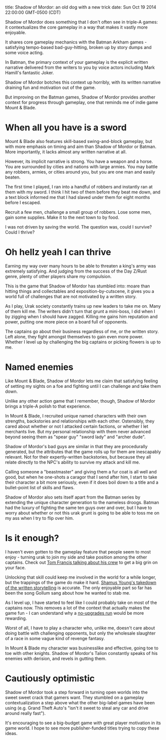title: Shadow of Mordor: an old dog with a new trick
date: Sun Oct 19 2014 22:00:00 GMT-0500 (CDT)

Shadow of Mordor does something that I don't often see in triple-A games: it contextualizes the core gameplay in a way that makes it vastly more enjoyable.

It shares core gameplay mechanics with the Batman Arkham games - satisfying tempo-based bad-guy-hitting, broken up by story dumps and some voice acting.

In Batman, the primary context of your gameplay is the explicit written narrative delivered from the writers to you by voice actors including Mark Hamill's fantastic Joker.

Shadow of Mordor botches this context up horribly, with its written narrative draining fun and motivation out of the game.

But improving on the Batman games, Shadow of Mordor provides another context for progress through gameplay, one that reminds me of indie game Mount & Blade.

When all you have is a sword
=========

Mount & Blade also features skill-based swing-and-block gameplay, but with more emphasis on timing and aim than Shadow of Mordor or Batman.  More importantly, it lacks almost any written narrative at all.

However, its implicit narrative is strong.  You have a weapon and a horse.  You are surrounded by cities and nations with large armies.  You may battle any robbers, armies, or cities around you, but you are one man and easily beaten.

The first time I played, I ran into a handful of robbers and instantly ran at them with my sword.  I think I hit two of them before they beat me down, and a text block informed me that I had slaved under them for eight months before I escaped.

Recruit a few men, challenge a small group of robbers.  Lose some men, gain some supplies.  Make it to the next town to by food.

I was not driven by saving the world.  The question was, could I survive?  Could I thrive?

Oh hellz yeah I can thrive
========

Earning my way over many hours to be able to threaten a king's army was extremely satisfying.  And judging from the success of the Day Z/Rust genre, plenty of other players share my compulsion.

This is the game that Shadow of Mordor has stumbled into: moare than hitting things and collectables and exposition-by-cutscene, it gives you a world full of challenges that are not motivated by a written story.

As I play, Urak society constantly trains up new leaders to take me on.  Many of them kill me.  The writers didn't turn that grunt a mini-boss, I did when I by zigging when I should have zagged.  Killing me gains him reputation and power, putting one more piece on a board full of opponents.

The captains go about their business regardless of me, or the written story.  Left alone, they fight amongst themselves to gain even more power.  Whether I level up by challenging the big captains or picking flowers is up to me.

Named enemies
========

Like Mount & Blade, Shadow of Mordor lets me claim that satisfying feeling of setting my sights on a foe and fighting until I can challenge and take them down.

Unlike any other action game that I remember, though, Shadow of Mordor brings a triple-A polish to that experience.

In Mount & Blade, I recruited unique named characters with their own strengths, backstories and relationships with each other.  Ostensibly, they cared about whether or not I attacked certain factions, or whether I let merchants live.  But my personal relationship with them never advanced beyond seeing them as "spear guy" "sword lady" and "archer dude".

Shadow of Mordor's bad guys are similar in that they are procedurally generated, but the attributes that the game rolls up for them are inescapably relevant.  Not for their expertly-written backstories, but because they all relate directly to the NPC's ability to survive my attack and kill me.

Calling someone a "beastmaster" and giving them a fur coat is all well and good, but when he one-shots a caragor that I send after him, I start to take their character a bit more seriously, even if it does boil down to a title and a bullet-point list of skills and flaws.

Shadow of Mordor also sets itself apart from the Batman series by extending the unique character generation to the nameless droogs.  Batman had the luxury of fighting the same ten guys over and over, but I have to worry about whether or not this urak grunt is going to be able to toss me on my ass when I try to flip over him.

Is it enough?
=========

I haven't even gotten to the gameplay feature that people seem to most enjoy - turning urak to join my side and take position among the other captains.  Check out [Tom Francis talking about his crew](http://www.pentadact.com/2014-10-18-what-works-and-why-saurons-army/) to get a big grin on your face.

Unlocking that skill could keep me involved in the world for a while longer, but the trappings of the game do make it hard.  [Shamus Young's takedown of the written storytelling](http://www.escapistmagazine.com/articles/view/video-games/columns/experienced-points/12479-Shadow-of-Mordor-is-Tawdry-Tolkien-Fanfiction) is accurate.  The only enjoyable part so far has been the song Gollum sang about how he wanted to stab me.

As I level up, I have started to feel like I could probably take on most of the captains now.  This removes a lot of the context that actually makes the game fun - I can understand why a [no-upgrades run](http://nowrongwaytoplay.tumblr.com/post/99486423288/shadow-of-mordor-permadeath-no-upgrades-run) would be more rewarding.

Worst of all, I have to play a character who, unlike me, doesn't care about doing battle with challenging opponents, but only the wholesale slaughter of a race in some vague kind of revenge fantasy.

In Mount & Blade my character was businesslike and effective, going toe to toe with other knights.  Shadow of Mordor's Talion constantly speaks of his enemies with derision, and revels in gutting them.

Cautiously optimistic
=========

Shadow of Mordor took a step forward in turning open worlds into the sweet sweet crack that gamers want.  They stumbled on a gameplay contextualization a step above what the other big-label games have been using (e.g. Grand Theft Auto's "isn't it sweet to steal any car and drive around really fast").

It's encouraging to see a big-budget game with great player motivation in its game world.  I hope to see more publisher-funded titles trying to copy these ideas.
